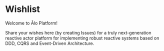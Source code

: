 # Wishlist
Welcome to Ālo Platform!

Share your wishes here (by creating Issues) for a truly next-generation reactive actor platform for implementing robust reactive systems based on DDD, CQRS and Event-Driven Architecture.
